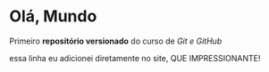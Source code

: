 # Olá, Mundo
Primeiro **repositório versionado** do curso de
*Git e GitHub*

essa linha eu adicionei diretamente no site, QUE IMPRESSIONANTE!
